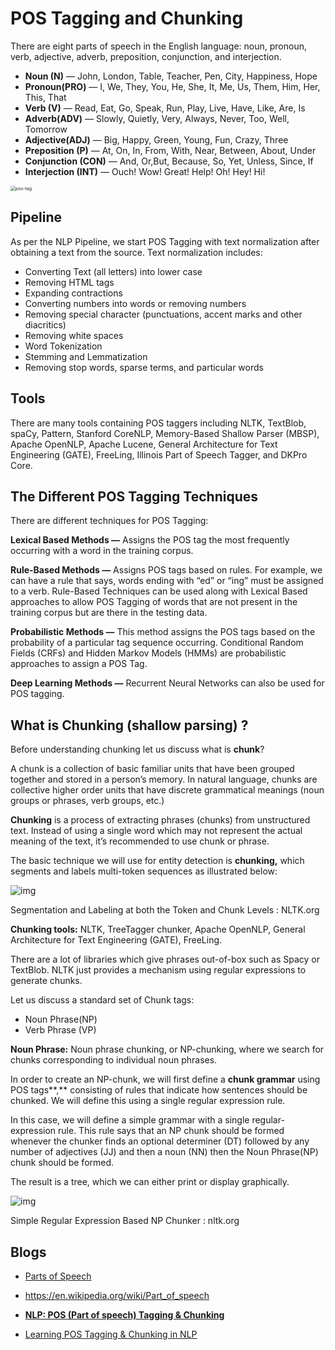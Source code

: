 # POS Tagging and Chunking

There are eight parts of speech in the English language: noun, pronoun, verb, adjective, adverb, preposition, conjunction, and interjection.

- **Noun (N)** — John, London, Table, Teacher, Pen, City, Happiness, Hope
- **Pronoun(PRO)** — I, We, They, You, He, She, It, Me, Us, Them, Him, Her, This, That
- **Verb (V)** — Read, Eat, Go, Speak, Run, Play, Live, Have, Like, Are, Is
- **Adverb(ADV)** — Slowly, Quietly, Very, Always, Never, Too, Well, Tomorrow
- **Adjective(ADJ)** — Big, Happy, Green, Young, Fun, Crazy, Three
- **Preposition (P)** — At, On, In, From, With, Near, Between, About, Under
- **Conjunction (CON)** — And, Or,But, Because, So, Yet, Unless, Since, If
- **Interjection (INT)** — Ouch! Wow! Great! Help! Oh! Hey! Hi!

<img src="/Users/zhanghui41/workspace/zh794390558.github.io/src/_static/pos-tag.jpeg" alt="pos-tag" style="zoom:50%;" />

## Pipeline

As per the NLP Pipeline, we start POS Tagging with text normalization after obtaining a text from the source. Text normalization includes:

- Converting Text (all letters) into lower case
- Removing HTML tags
- Expanding contractions
- Converting numbers into words or removing numbers
- Removing special character (punctuations, accent marks and other diacritics)
- Removing white spaces
- Word Tokenization
- Stemming and Lemmatization
- Removing stop words, sparse terms, and particular words

## Tools

There are many tools containing POS taggers including NLTK, TextBlob, spaCy, Pattern, Stanford CoreNLP, Memory-Based Shallow Parser (MBSP), Apache OpenNLP, Apache Lucene, General Architecture for Text Engineering (GATE), FreeLing, Illinois Part of Speech Tagger, and DKPro Core.

## **The Different POS Tagging Techniques**

There are different techniques for POS Tagging:

**Lexical Based Methods —** Assigns the POS tag the most frequently occurring with a word in the training corpus.

**Rule-Based Methods —** Assigns POS tags based on rules. For example, we can have a rule that says, words ending with “ed” or “ing” must be assigned to a verb. Rule-Based Techniques can be used along with Lexical Based approaches to allow POS Tagging of words that are not present in the training corpus but are there in the testing data.

**Probabilistic Methods —** This method assigns the POS tags based on the probability of a particular tag sequence occurring. Conditional Random Fields (CRFs) and Hidden Markov Models (HMMs) are probabilistic approaches to assign a POS Tag.

**Deep Learning Methods —** Recurrent Neural Networks can also be used for POS tagging.

## **What is Chunking (shallow parsing) ?**

Before understanding chunking let us discuss what is **chunk**?

A chunk is a collection of basic familiar units that have been grouped together and stored in a person’s memory. In natural language, chunks are collective higher order units that have discrete grammatical meanings (noun groups or phrases, verb groups, etc.)

**Chunking** is a process of extracting phrases (chunks) from unstructured text. Instead of using a single word which may not represent the actual meaning of the text, it’s recommended to use chunk or phrase.

The basic technique we will use for entity detection is **chunking,** which segments and labels multi-token sequences as illustrated below:

![img](/Users/zhanghui41/workspace/zh794390558.github.io/src/_static/pos-chunk.png)

Segmentation and Labeling at both the Token and Chunk Levels : NLTK.org

**Chunking tools:** NLTK, TreeTagger chunker, Apache OpenNLP, General Architecture for Text Engineering (GATE), FreeLing.

There are a lot of libraries which give phrases out-of-box such as Spacy or TextBlob. NLTK just provides a mechanism using regular expressions to generate chunks.

Let us discuss a standard set of Chunk tags:

- Noun Phrase(NP)
- Verb Phrase (VP)

**Noun Phrase:** Noun phrase chunking, or NP-chunking, where we search for chunks corresponding to individual noun phrases.

In order to create an NP-chunk, we will first define a **chunk grammar** using POS tags**,** consisting of rules that indicate how sentences should be chunked. We will define this using a single regular expression rule.

In this case, we will define a simple grammar with a single regular-expression rule. This rule says that an NP chunk should be formed whenever the chunker finds an optional determiner (DT) followed by any number of adjectives (JJ) and then a noun (NN) then the Noun Phrase(NP) chunk should be formed.

The result is a tree, which we can either print or display graphically.

![img](/Users/zhanghui41/workspace/zh794390558.github.io/src/_static/pos-np-chunk.png)

Simple Regular Expression Based NP Chunker : nltk.org

## Blogs

* [Parts of Speech](https://www.englishclub.com/grammar/parts-of-speech.htm)

* https://en.wikipedia.org/wiki/Part_of_speech
* [**NLP: POS (Part of speech) Tagging & Chunking**](https://suneelpatel-in.medium.com/nlp-pos-part-of-speech-tagging-chunking-f72178cc7385)
* [Learning POS Tagging & Chunking in NLP](https://medium.com/greyatom/learning-pos-tagging-chunking-in-nlp-85f7f811a8cb)
